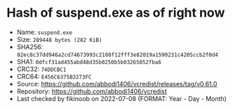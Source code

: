 # Hash of suspend.exe as of right now

- Name: `suspend.exe`
- Size: `289448 bytes (282 KiB)`
- SHA256: `02ec8c37dd946a2cd74673993c2108f12fff3e82019a1590231c4205ccb2f0d4`
- SHA1: `0dfcf31ad455abd48d35b0250b5b03265052fba6`
- CRC32: `74DDCBC1`
- CRC64: `E456C6375B3273FC`
- Source: https://github.com/abbodi1406/vcredist/releases/tag/v0.61.0
- Repository: https://github.com/abbodi1406/vcredist
- Last checked by fikinoob on 2022-07-08 (FORMAT: Year - Day - Month)
